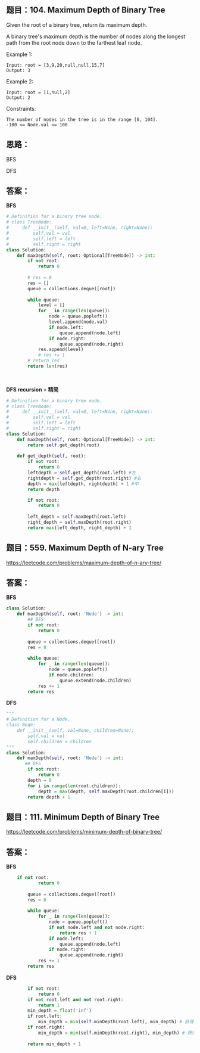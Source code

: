 ## 题目：104. Maximum Depth of Binary Tree
Given the root of a binary tree, return its maximum depth.

A binary tree's maximum depth is the number of nodes along the longest path from the root node down to the farthest leaf node.


Example 1:
```
Input: root = [3,9,20,null,null,15,7]
Output: 3
```
Example 2:
```
Input: root = [1,null,2]
Output: 2
``` 
Constraints:
```
The number of nodes in the tree is in the range [0, 104].
-100 <= Node.val <= 100
```

## 思路：
BFS

DFS

## 答案：
**BFS**
```python
# Definition for a binary tree node.
# class TreeNode:
#     def __init__(self, val=0, left=None, right=None):
#         self.val = val
#         self.left = left
#         self.right = right
class Solution:
    def maxDepth(self, root: Optional[TreeNode]) -> int:
        if not root:
            return 0
        
        # res = 0
        res = []
        queue = collections.deque([root])
        
        while queue:
            level = []
            for _ in range(len(queue)):
                node = queue.popleft()
                level.append(node.val)
                if node.left:
                    queue.append(node.left)
                if node.right:
                    queue.append(node.right)
            res.append(level)
            # res += 1
        # return res
        return len(res)
                
                
```
**DFS recursion + 精简**
```python
# Definition for a binary tree node.
# class TreeNode:
#     def __init__(self, val=0, left=None, right=None):
#         self.val = val
#         self.left = left
#         self.right = right
class Solution:
    def maxDepth(self, root: Optional[TreeNode]) -> int:
        return self.get_depth(root)
        
    def get_depth(self, root):
        if not root:
            return 0
        leftdepth = self.get_depth(root.left) #左
        rightdepth = self.get_depth(root.right) #右
        depth = max(leftdepth, rightdepth) + 1 #中
        return depth
```
```python
        if not root:
            return 0
        
        left_depth = self.maxDepth(root.left)
        right_depth = self.maxDepth(root.right)
        return max(left_depth, right_depth) + 1
```

## 题目：559. Maximum Depth of N-ary Tree
https://leetcode.com/problems/maximum-depth-of-n-ary-tree/

## 答案：
**BFS**
```python
class Solution:
    def maxDepth(self, root: 'Node') -> int:
        ## BFS
        if not root:
            return 0
        
        queue = collections.deque([root])
        res = 0
        
        while queue:
            for _ in range(len(queue)):
                node = queue.popleft()
                if node.children:
                    queue.extend(node.children) 
            res += 1     
        return res

```
**DFS**
```Python
"""
# Definition for a Node.
class Node:
    def __init__(self, val=None, children=None):
        self.val = val
        self.children = children
"""
class Solution:
    def maxDepth(self, root: 'Node') -> int:
       ## DFS
        if not root:
            return 0
        depth = 0
        for i in range(len(root.children)):
            depth = max(depth, self.maxDepth(root.children[i]))
        return depth + 1

```
## 题目：111. Minimum Depth of Binary Tree
https://leetcode.com/problems/minimum-depth-of-binary-tree/

## 答案：
**BFS**
```python
    if not root:
            return 0
        
        queue = collections.deque([root])
        res = 0
        
        while queue:
            for _ in range(len(queue)):
                node = queue.popleft()
                if not node.left and not node.right:
                    return res + 1
                if node.left:
                    queue.append(node.left)
                if node.right:
                    queue.append(node.right)
            res += 1
        return res

```

**DFS**
```python
        if not root:
            return 0
        if not root.left and not root.right:
            return 1
        min_depth = float('inf')
        if root.left:
            min_depth = min(self.minDepth(root.left), min_depth) # 获得左子树的最小高度
        if root.right:
            min_depth = min(self.minDepth(root.right), min_depth) # 获得右子树的最小高度
            
        return min_depth + 1

```
